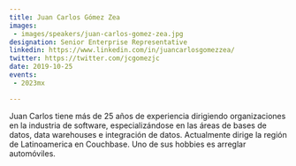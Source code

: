 ```yaml
---
title: Juan Carlos Gómez Zea
images:
 - images/speakers/juan-carlos-gomez-zea.jpg
designation: Senior Enterprise Representative
linkedin: https://www.linkedin.com/in/juancarlosgomezzea/
twitter: https://twitter.com/jcgomezjc
date: 2019-10-25
events:
 - 2023mx

---
```


Juan Carlos tiene más de 25 años de experiencia dirigiendo organizaciones en la industria de software, especializándose en las áreas de bases de datos, data warehouses e integración de datos. Actualmente dirige la región de Latinoamerica en Couchbase. Uno de sus hobbies es arreglar automóviles.
